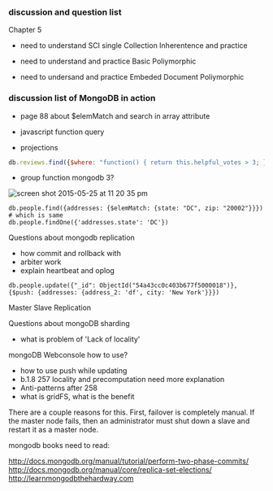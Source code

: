 


### discussion and question list

Chapter 5

* need to understand SCI single Collection Inherentence and practice

* need to understand and practice Basic Poliymorphic

* need to undersand and practice Embeded Document Poliymorphic

### discussion list of MongoDB in action

* page 88 about $elemMatch and search in array attribute

* javascript function query

* projections

```javascript
db.reviews.find({$where: "function() { return this.helpful_votes > 3; }"})
```
* group function mongodb 3?





![screen shot 2015-05-25 at 11 20 35 pm](https://cloud.githubusercontent.com/assets/83296/7804736/ba69441a-0334-11e5-99d6-50bd69397af7.png)





```
db.people.find({addresses: {$elemMatch: {state: "DC", zip: "20002"}}})
# which is same
db.people.findOne({'addresses.state': 'DC'})

```

Questions about mongodb replication

* how commit and rollback with 
* arbiter work
* explain heartbeat and oplog 

```
db.people.update({"_id": ObjectId("54a43cc0c403b677f5000018")}, {$push: {addresses: {address_2: 'df', city: 'New York'}}})
```

Master Slave Replication


Questions about mongoDB sharding

* what is problem of 'Lack of locality'


mongoDB Webconsole how to use?

* how to use push while updating 
* b.1.8 257 locality and precomputation need more explanation 
* Anti-patterns after 258
* what is gridFS, what is the benefit

 There are a couple reasons for this. First, failover is completely manual.
If the master node fails, then an administrator must shut down a slave and restart it as
a master node.

mongodb books need to read:

http://docs.mongodb.org/manual/tutorial/perform-two-phase-commits/
http://docs.mongodb.org/manual/core/replica-set-elections/
http://learnmongodbthehardway.com

